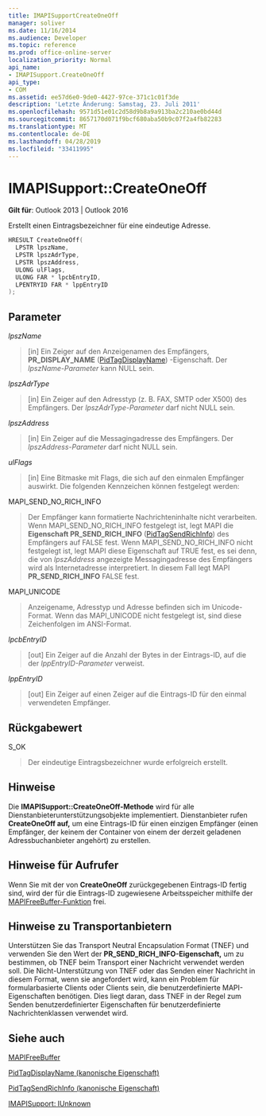 ```yaml
---
title: IMAPISupportCreateOneOff
manager: soliver
ms.date: 11/16/2014
ms.audience: Developer
ms.topic: reference
ms.prod: office-online-server
localization_priority: Normal
api_name:
- IMAPISupport.CreateOneOff
api_type:
- COM
ms.assetid: ee57d6e0-9de0-4427-97ce-371c1c01f3de
description: 'Letzte Änderung: Samstag, 23. Juli 2011'
ms.openlocfilehash: 9571d51e01c2d58d9b8a9a913ba2c210ae0bd44d
ms.sourcegitcommit: 8657170d071f9bcf680aba50b9c07f2a4fb82283
ms.translationtype: MT
ms.contentlocale: de-DE
ms.lasthandoff: 04/28/2019
ms.locfileid: "33411995"
---
```

# <a name="imapisupportcreateoneoff"></a>IMAPISupport::CreateOneOff

  
  
**Gilt für**: Outlook 2013 | Outlook 2016 
  
Erstellt einen Eintragsbezeichner für eine eindeutige Adresse.
  
```cpp
HRESULT CreateOneOff(
  LPSTR lpszName,
  LPSTR lpszAdrType,
  LPSTR lpszAddress,
  ULONG ulFlags,
  ULONG FAR * lpcbEntryID,
  LPENTRYID FAR * lppEntryID
);
```

## <a name="parameters"></a>Parameter

 _lpszName_
  
> [in] Ein Zeiger auf den Anzeigenamen des Empfängers, **PR_DISPLAY_NAME** ([PidTagDisplayName](pidtagdisplayname-canonical-property.md)) -Eigenschaft. Der  _lpszName-Parameter_ kann NULL sein. 
    
 _lpszAdrType_
  
> [in] Ein Zeiger auf den Adresstyp (z. B. FAX, SMTP oder X500) des Empfängers. Der  _lpszAdrType-Parameter_ darf nicht NULL sein. 
    
 _lpszAddress_
  
> [in] Ein Zeiger auf die Messagingadresse des Empfängers. Der  _lpszAddress-Parameter_ darf nicht NULL sein. 
    
 _ulFlags_
  
> [in] Eine Bitmaske mit Flags, die sich auf den einmalen Empfänger auswirkt. Die folgenden Kennzeichen können festgelegt werden:
    
MAPI_SEND_NO_RICH_INFO 
  
> Der Empfänger kann formatierte Nachrichteninhalte nicht verarbeiten. Wenn MAPI_SEND_NO_RICH_INFO festgelegt ist, legt MAPI die **Eigenschaft PR_SEND_RICH_INFO** ([PidTagSendRichInfo](pidtagsendrichinfo-canonical-property.md)) des Empfängers auf FALSE fest. Wenn MAPI_SEND_NO_RICH_INFO nicht festgelegt ist, legt MAPI diese Eigenschaft auf TRUE fest, es sei denn, die von  _lpszAddress_ angezeigte Messagingadresse des Empfängers wird als Internetadresse interpretiert. In diesem Fall legt MAPI **PR_SEND_RICH_INFO** FALSE fest. 
    
MAPI_UNICODE 
  
> Anzeigename, Adresstyp und Adresse befinden sich im Unicode-Format. Wenn das MAPI_UNICODE nicht festgelegt ist, sind diese Zeichenfolgen im ANSI-Format.
    
 _lpcbEntryID_
  
> [out] Ein Zeiger auf die Anzahl der Bytes in der Eintrags-ID, auf die der  _lppEntryID-Parameter_ verweist. 
    
 _lppEntryID_
  
> [out] Ein Zeiger auf einen Zeiger auf die Eintrags-ID für den einmal verwendeten Empfänger.
    
## <a name="return-value"></a>Rückgabewert

S_OK 
  
> Der eindeutige Eintragsbezeichner wurde erfolgreich erstellt.
    
## <a name="remarks"></a>Hinweise

Die **IMAPISupport::CreateOneOff-Methode** wird für alle Dienstanbieterunterstützungsobjekte implementiert. Dienstanbieter rufen **CreateOneOff auf,** um eine Eintrags-ID für einen einzigen Empfänger (einen Empfänger, der keinem der Container von einem der derzeit geladenen Adressbuchanbieter angehört) zu erstellen. 
  
## <a name="notes-to-callers"></a>Hinweise für Aufrufer

Wenn Sie mit der von **CreateOneOff** zurückgegebenen Eintrags-ID fertig sind, wird der für die Eintrags-ID zugewiesene Arbeitsspeicher mithilfe der [MAPIFreeBuffer-Funktion](mapifreebuffer.md) frei. 
  
## <a name="notes-to-transport-providers"></a>Hinweise zu Transportanbietern

Unterstützen Sie das Transport Neutral Encapsulation Format (TNEF) und verwenden Sie den Wert der **PR_SEND_RICH_INFO-Eigenschaft,** um zu bestimmen, ob TNEF beim Transport einer Nachricht verwendet werden soll. Die Nicht-Unterstützung von TNEF oder das Senden einer Nachricht in diesem Format, wenn sie angefordert wird, kann ein Problem für formularbasierte Clients oder Clients sein, die benutzerdefinierte MAPI-Eigenschaften benötigen. Dies liegt daran, dass TNEF in der Regel zum Senden benutzerdefinierter Eigenschaften für benutzerdefinierte Nachrichtenklassen verwendet wird. 
  
## <a name="see-also"></a>Siehe auch



[MAPIFreeBuffer](mapifreebuffer.md)
  
[PidTagDisplayName (kanonische Eigenschaft)](pidtagdisplayname-canonical-property.md)
  
[PidTagSendRichInfo (kanonische Eigenschaft)](pidtagsendrichinfo-canonical-property.md)
  
[IMAPISupport: IUnknown](imapisupportiunknown.md)

